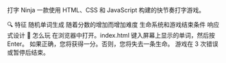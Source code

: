 打字 Ninja
一款使用 HTML、CSS 和 JavaScript 构建的快节奏打字游戏。

🔍 特征
随机单词生成
随着分数的增加而增加难度
生命系统和游戏结束条件
响应式设计
🚀 怎么玩
在浏览器中打开。index.html
键入屏幕上显示的单词，然后按 Enter。
如果正确，您将获得一分。否则，您将失去一条生命。
游戏在 3 次错误或暂停后结束。
